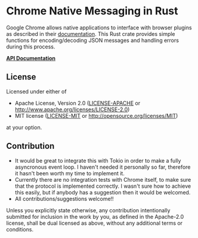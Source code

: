 # Chrome Native Messaging in Rust

Google Chrome allows native applications to interface with browser plugins as described in their [documentation](https://developer.chrome.com/extensions/nativeMessaging). This Rust crate provides simple functions for encoding/decoding JSON messages and handling errors during this process.

[**API Documentation**](https://docs.rs/chrome_native_messaging)

## License

Licensed under either of

 * Apache License, Version 2.0
   ([LICENSE-APACHE](LICENSE-APACHE) or http://www.apache.org/licenses/LICENSE-2.0)
 * MIT license
   ([LICENSE-MIT](LICENSE-MIT) or http://opensource.org/licenses/MIT)

at your option.

## Contribution

- It would be great to integrate this with Tokio in order to make a fully asyncronous event loop. I haven't needed it personally so far, therefore it hasn't been worth my time to implement it.
- Currently there are no integration tests with Chrome itself, to make sure that the protocol is implemented correctly. I wasn't sure how to achieve this easily, but if anybody has a suggestion then it would be welcomed.
- All contributions/suggestions welcome!!

Unless you explicitly state otherwise, any contribution intentionally submitted
for inclusion in the work by you, as defined in the Apache-2.0 license, shall be
dual licensed as above, without any additional terms or conditions.
